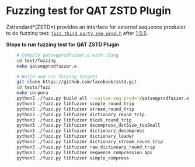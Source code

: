 Fuzzing test for QAT ZSTD Plugin
==============================

Zstrandard*(ZSTD*) provides an interface for external sequence producer to do fuzzing test: [`fuzz_third_party_seq_prod.h`][1] after [1.5.5][2].

**Steps to run fuzzing test for QAT ZSTD Plugin**

```bash
    # Compile qatseqprodfuzzer.o with clang
    cd test/fuzzing
    make qatseqprodfuzzer.o

    # Build and run fuzzing targets
    git clone https://github.com/facebook/zstd.git
    cd tests/fuzz
    make corpora
    python3 ./fuzz.py build all --custom-seq-prod=*/qatseqprodfuzzer.o --enable-fuzzer --enable-asan --enable-ubsan --cc clang --cxx clang++ --ldflags=-lqat_s
    python3 ./fuzz.py libfuzzer simple_round_trip
    python3 ./fuzz.py libfuzzer stream_round_trip
    python3 ./fuzz.py libfuzzer dictionary_round_trip
    python3 ./fuzz.py libfuzzer block_round_trip
    python3 ./fuzz.py libfuzzer decompress_dstSize_tooSmall
    python3 ./fuzz.py libfuzzer dictionary_decompress
    python3 ./fuzz.py libfuzzer dictionary_loader
    python3 ./fuzz.py libfuzzer dictionary_stream_round_trip
    python3 ./fuzz.py libfuzzer raw_dictionary_round_trip
    python3 ./fuzz.py libfuzzer sequence_compression_api
    python3 ./fuzz.py libfuzzer simple_compress
```

[1]:https://github.com/facebook/zstd/blob/dev/tests/fuzz/fuzz_third_party_seq_prod.h
[2]:https://github.com/facebook/zstd/releases/tag/v1.5.5